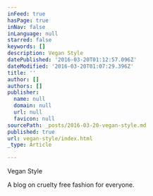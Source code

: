 ```yaml
---
inFeed: true
hasPage: true
inNav: false
inLanguage: null
starred: false
keywords: []
description: Vegan Style
datePublished: '2016-03-20T01:12:57.096Z'
dateModified: '2016-03-20T01:07:29.396Z'
title: ''
author: []
authors: []
publisher:
  name: null
  domain: null
  url: null
  favicon: null
sourcePath: _posts/2016-03-20-vegan-style.md
published: true
url: vegan-style/index.html
_type: Article

---
```

Vegan Style

A blog on cruelty free fashion for everyone.